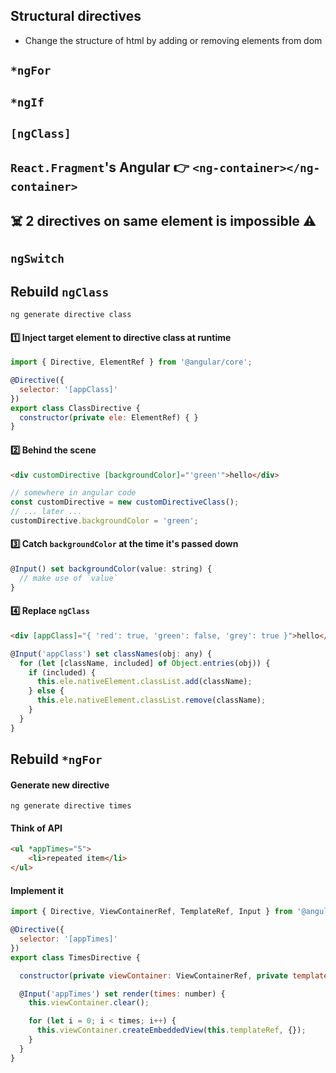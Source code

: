## Structural directives
- Change the structure of html by adding or removing elements from dom

## `*ngFor`

## `*ngIf`

## `[ngClass]`

## `React.Fragment`'s Angular 👉 `<ng-container></ng-container>`

## ☠️ 2 directives on same element is impossible ⚠️

## `ngSwitch`

## Rebuild `ngClass`
```console
ng generate directive class
```

#### :one: Inject target element to directive class at runtime
```js
import { Directive, ElementRef } from '@angular/core';

@Directive({
  selector: '[appClass]'
})
export class ClassDirective {
  constructor(private ele: ElementRef) { }
}
```

#### :two: Behind the scene
```html
<div customDirective [backgroundColor]="'green'">hello</div>
```
```js
// somewhere in angular code
const customDirective = new customDirectiveClass();
// ... later ...
customDirective.backgroundColor = 'green';
```

#### :three: Catch `backgroundColor` at the time it's passed down
```js
@Input() set backgroundColor(value: string) {
  // make use of `value`
}
```

#### :four: Replace `ngClass`
```html
<div [appClass]="{ 'red': true, 'green': false, 'grey': true }">hello</div>
```

```js
@Input('appClass') set classNames(obj: any) {
  for (let [className, included] of Object.entries(obj)) {
    if (included) {
      this.ele.nativeElement.classList.add(className);
    } else {
      this.ele.nativeElement.classList.remove(className);
    }
  }
}
```

## Rebuild `*ngFor`
#### Generate new directive
```console
ng generate directive times
```

#### Think of API
```html
<ul *appTimes="5">
    <li>repeated item</li>
</ul>
```

#### Implement it
```js
import { Directive, ViewContainerRef, TemplateRef, Input } from '@angular/core';

@Directive({
  selector: '[appTimes]'
})
export class TimesDirective {

  constructor(private viewContainer: ViewContainerRef, private templateRef: TemplateRef<any>) {}

  @Input('appTimes') set render(times: number) {
    this.viewContainer.clear();

    for (let i = 0; i < times; i++) {
      this.viewContainer.createEmbeddedView(this.templateRef, {});
    }
  }
}
```
